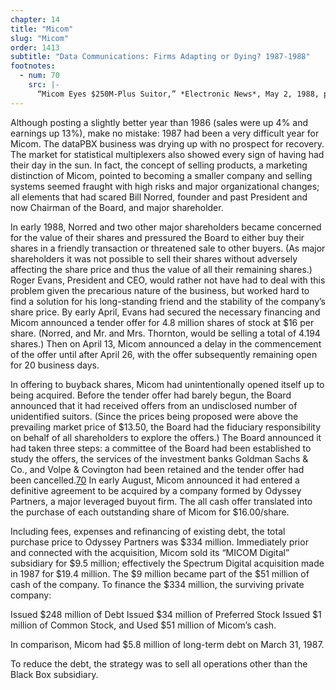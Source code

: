 ```yaml
---
chapter: 14
title: "Micom"
slug: "Micom"
order: 1413
subtitle: "Data Communications: Firms Adapting or Dying? 1987-1988"
footnotes:
  - num: 70
    src: |-
      “Micom Eyes $250M-Plus Suitor,” *Electronic News*, May 2, 1988, p. 31
---
```


Although posting a slightly better year than 1986 (sales were up 4% and earnings up 13%), make no mistake: 1987 had been a very difficult year for Micom. The dataPBX business was drying up with no prospect for recovery. The market for statistical multiplexers also showed every sign of having had their day in the sun. In fact, the concept of selling products, a marketing distinction of Micom, pointed to becoming a smaller company and selling systems seemed fraught with high risks and major organizational changes; all elements that had scared Bill Norred, founder and past President and now Chairman of the Board, and major shareholder.

In early 1988, Norred and two other major shareholders became concerned for the value of their shares and pressured the Board to either buy their shares in a friendly transaction or threatened sale to other buyers. (As major shareholders it was not possible to sell their shares without adversely affecting the share price and thus the value of all their remaining shares.) Roger Evans, President and CEO, would rather not have had to deal with this problem given the precarious nature of the business, but worked hard to find a solution for his long-standing friend and the stability of the company’s share price. By early April, Evans had secured the necessary financing and Micom announced a tender offer for 4.8 million shares of stock at $16 per share. (Norred, and Mr. and Mrs. Thornton, would be selling a total of 4.194 shares.) Then on April 13, Micom announced a delay in the commencement of the offer until after April 26, with the offer subsequently remaining open for 20 business days.

In offering to buyback shares, Micom had unintentionally opened itself up to being acquired. Before the tender offer had barely begun, the Board announced that it had received offers from an undisclosed number of unidentified suitors. (Since the prices being proposed were above the prevailing market price of $13.50, the Board had the fiduciary responsibility on behalf of all shareholders to explore the offers.) The Board announced it had taken three steps: a committee of the Board had been established to study the offers, the services of the investment banks Goldman Sachs & Co., and Volpe & Covington had been retained and the tender offer had been cancelled.<a name="fnloc70" href="#fn70">70</a>  In early August, Micom announced it had entered a definitive agreement to be acquired by a company formed by Odyssey Partners, a major leveraged buyout firm. The all cash offer translated into the purchase of each outstanding share of Micom for $16.00/share.

Including fees, expenses and refinancing of existing debt, the total purchase price to Odyssey Partners was $334 million. Immediately prior and connected with the acquisition, Micom sold its “MICOM Digital” subsidiary for $9.5 million; effectively the Spectrum Digital acquisition made in 1987 for $19.4 million. The $9 million became part of the $51 million of cash of the company. To finance the $334 million, the surviving private company:

Issued $248 million of Debt
Issued $34 million of Preferred Stock
Issued $1 million of Common Stock, and
Used $51 million of Micom’s cash.

In comparison, Micom had $5.8 million of long-term debt on March 31, 1987.

To reduce the debt, the strategy was to sell all operations other than the Black Box subsidiary. 
